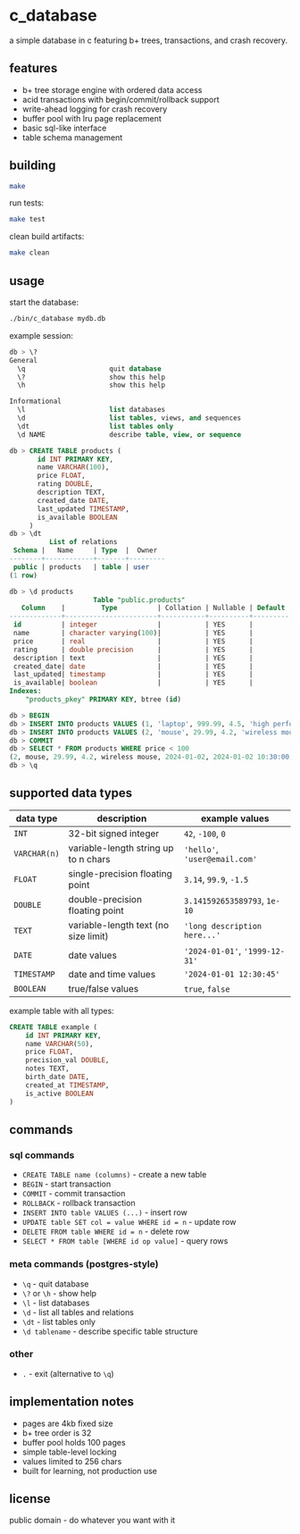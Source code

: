# c_database

a simple database in c featuring b+ trees, transactions, and crash recovery.

## features

- b+ tree storage engine with ordered data access
- acid transactions with begin/commit/rollback support  
- write-ahead logging for crash recovery
- buffer pool with lru page replacement
- basic sql-like interface
- table schema management

## building

```bash
make
```

run tests:
```bash
make test
```

clean build artifacts:
```bash
make clean
```

## usage

start the database:
```bash
./bin/c_database mydb.db
```

example session:
```sql
db > \?
General
  \q                     quit database
  \?                     show this help
  \h                     show this help

Informational
  \l                     list databases
  \d                     list tables, views, and sequences
  \dt                    list tables only
  \d NAME                describe table, view, or sequence

db > CREATE TABLE products (
       id INT PRIMARY KEY, 
       name VARCHAR(100),
       price FLOAT,
       rating DOUBLE,
       description TEXT,
       created_date DATE,
       last_updated TIMESTAMP,
       is_available BOOLEAN
     )
db > \dt
          List of relations
 Schema |   Name     | Type  |  Owner  
--------+------------+-------+---------
 public | products   | table | user   
(1 row)

db > \d products
                     Table "public.products"
   Column    |         Type          | Collation | Nullable | Default 
-------------+-----------------------+-----------+----------+---------
 id          | integer               |           | YES      |        
 name        | character varying(100)|           | YES      |        
 price       | real                  |           | YES      |        
 rating      | double precision      |           | YES      |        
 description | text                  |           | YES      |        
 created_date| date                  |           | YES      |        
 last_updated| timestamp             |           | YES      |        
 is_available| boolean               |           | YES      |        
Indexes:
    "products_pkey" PRIMARY KEY, btree (id)

db > BEGIN
db > INSERT INTO products VALUES (1, 'laptop', 999.99, 4.5, 'high performance laptop', '2024-01-01', '2024-01-01 12:00:00', true)
db > INSERT INTO products VALUES (2, 'mouse', 29.99, 4.2, 'wireless mouse', '2024-01-02', '2024-01-02 10:30:00', true)
db > COMMIT
db > SELECT * FROM products WHERE price < 100
(2, mouse, 29.99, 4.2, wireless mouse, 2024-01-02, 2024-01-02 10:30:00, true)
db > \q
```

## supported data types

| data type | description | example values |
|-----------|-------------|----------------|
| `INT` | 32-bit signed integer | `42`, `-100`, `0` |
| `VARCHAR(n)` | variable-length string up to n chars | `'hello'`, `'user@email.com'` |
| `FLOAT` | single-precision floating point | `3.14`, `99.9`, `-1.5` |
| `DOUBLE` | double-precision floating point | `3.141592653589793`, `1e-10` |
| `TEXT` | variable-length text (no size limit) | `'long description here...'` |
| `DATE` | date values | `'2024-01-01'`, `'1999-12-31'` |
| `TIMESTAMP` | date and time values | `'2024-01-01 12:30:45'` |
| `BOOLEAN` | true/false values | `true`, `false` |

example table with all types:
```sql
CREATE TABLE example (
    id INT PRIMARY KEY,
    name VARCHAR(50),
    price FLOAT,
    precision_val DOUBLE,
    notes TEXT,
    birth_date DATE,
    created_at TIMESTAMP,
    is_active BOOLEAN
)
```

## commands

### sql commands
- `CREATE TABLE name (columns)` - create a new table
- `BEGIN` - start transaction
- `COMMIT` - commit transaction
- `ROLLBACK` - rollback transaction
- `INSERT INTO table VALUES (...)` - insert row
- `UPDATE table SET col = value WHERE id = n` - update row
- `DELETE FROM table WHERE id = n` - delete row
- `SELECT * FROM table [WHERE id op value]` - query rows

### meta commands (postgres-style)
- `\q` - quit database
- `\?` or `\h` - show help
- `\l` - list databases
- `\d` - list all tables and relations
- `\dt` - list tables only  
- `\d tablename` - describe specific table structure

### other
- `.` - exit (alternative to `\q`)

## implementation notes

- pages are 4kb fixed size
- b+ tree order is 32
- buffer pool holds 100 pages
- simple table-level locking
- values limited to 256 chars
- built for learning, not production use

## license

public domain - do whatever you want with it